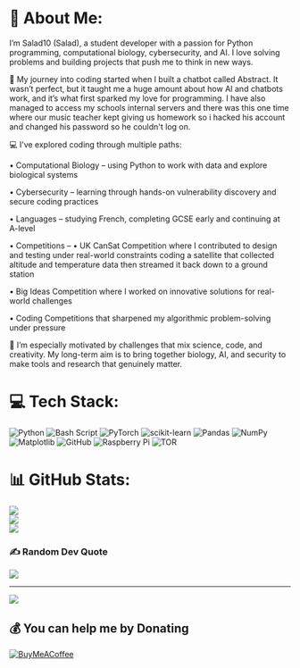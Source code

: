 # 💫 About Me:
I’m Salad10 (Salad), a student developer with a passion for Python programming, computational biology, cybersecurity, and AI. I love solving problems and building projects that push me to think in new ways.

🌱 My journey into coding started when I built a chatbot called Abstract. It wasn’t perfect, but it taught me a huge amount about how AI and chatbots work, and it’s what first sparked my love for programming. I have also managed to access my schools internal servers and there was this one time where our music teacher kept giving us homework so i hacked his account and changed his password so he couldn't log on. 

💻 I’ve explored coding through multiple paths:

• Computational Biology – using Python to work with data and explore biological systems

• Cybersecurity – learning through hands-on vulnerability discovery and secure coding practices

• Languages – studying French, completing GCSE early and continuing at A-level

• Competitions –
• UK CanSat Competition where I contributed to design and testing under real-world constraints coding a satellite that collected altitude and temperature data then streamed it back down to a ground station

• Big Ideas Competition where I worked on innovative solutions for real-world challenges

• Coding Competitions that sharpened my algorithmic problem-solving under pressure

🔬 I’m especially motivated by challenges that mix science, code, and creativity. My long-term aim is to bring together biology, AI, and security to make tools and research that genuinely matter.


# 💻 Tech Stack:
![Python](https://img.shields.io/badge/python-3670A0?style=flat&logo=python&logoColor=ffdd54) ![Bash Script](https://img.shields.io/badge/bash_script-%23121011.svg?style=flat&logo=gnu-bash&logoColor=white) ![PyTorch](https://img.shields.io/badge/PyTorch-%23EE4C2C.svg?style=flat&logo=PyTorch&logoColor=white) ![scikit-learn](https://img.shields.io/badge/scikit--learn-%23F7931E.svg?style=flat&logo=scikit-learn&logoColor=white) ![Pandas](https://img.shields.io/badge/pandas-%23150458.svg?style=flat&logo=pandas&logoColor=white) ![NumPy](https://img.shields.io/badge/numpy-%23013243.svg?style=flat&logo=numpy&logoColor=white) ![Matplotlib](https://img.shields.io/badge/Matplotlib-%23ffffff.svg?style=flat&logo=Matplotlib&logoColor=black) ![GitHub](https://img.shields.io/badge/github-%23121011.svg?style=flat&logo=github&logoColor=white) ![Raspberry Pi](https://img.shields.io/badge/-Raspberry_Pi-C51A4A?style=flat&logo=Raspberry-Pi) ![TOR](https://img.shields.io/badge/tor-%237E4798.svg?style=flat&logo=tor-project&logoColor=white)
# 📊 GitHub Stats:
![](https://github-readme-stats.vercel.app/api?username=Salade10&theme=dark&hide_border=false&include_all_commits=false&count_private=false)<br/>
![](https://nirzak-streak-stats.vercel.app/?user=Salade10&theme=dark&hide_border=false)<br/>
![](https://github-readme-stats.vercel.app/api/top-langs/?username=Salade10&theme=dark&hide_border=false&include_all_commits=false&count_private=false&layout=compact)

### ✍️ Random Dev Quote
![](https://quotes-github-readme.vercel.app/api?type=horizontal&theme=radical)

---
[![](https://visitcount.itsvg.in/api?id=Salade10&icon=0&color=0)](https://visitcount.itsvg.in)

  ## 💰 You can help me by Donating
  [![BuyMeACoffee](https://img.shields.io/badge/Buy%20Me%20a%20Coffee-ffdd00?style=for-the-badge&logo=buy-me-a-coffee&logoColor=black)](https://buymeacoffee.com/Salase10) 

  
<!-- Proudly created with GPRM ( https://gprm.itsvg.in ) -->
